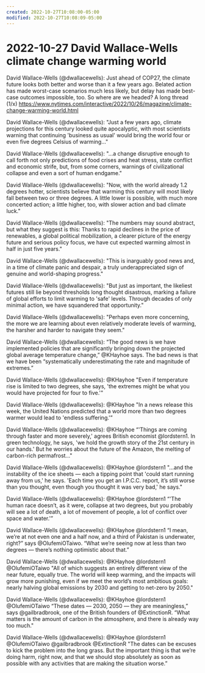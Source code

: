 ```yaml
---
created: 2022-10-27T10:08:00-05:00
modified: 2022-10-27T10:08:09-05:00
---
```


# 2022-10-27 David Wallace-Wells climate change warming world

David Wallace-Wells (@dwallacewells): Just ahead of COP27, the climate future looks both better and worse than it a few years ago. Belated action has made worst-case scenarios much less likely, but delay has made best-case outcomes impossible, too. So where are we headed? A long thread (1/x) https://www.nytimes.com/interactive/2022/10/26/magazine/climate-change-warming-world.html

David Wallace-Wells (@dwallacewells): "Just a few years ago, climate projections for this century looked quite apocalyptic, with most scientists warning that continuing 'business as usual' would bring the world four or even five degrees Celsius of warming..."

David Wallace-Wells (@dwallacewells): "...a change disruptive enough to call forth not only predictions of food crises and heat stress, state conflict and economic strife, but, from some corners, warnings of civilizational collapse and even a sort of human endgame."

David Wallace-Wells (@dwallacewells): "Now, with the world already 1.2 degrees hotter, scientists believe that warming this century will most likely fall between two or three degrees. A little lower is possible, with much more concerted action; a little higher, too, with slower action and bad climate luck."

David Wallace-Wells (@dwallacewells): "The numbers may sound abstract, but what they suggest is this: Thanks to rapid declines in the price of renewables, a global political mobilization, a clearer picture of the energy future and serious policy focus, we have cut expected warming almost in half in just five years."

David Wallace-Wells (@dwallacewells): "This is inarguably good news and, in a time of climate panic and despair, a truly underappreciated sign of genuine and world-shaping progress."

David Wallace-Wells (@dwallacewells): "But just as important, the likeliest futures still lie beyond thresholds long thought disastrous, marking a failure of global efforts to limit warming to 'safe' levels. Through decades of only minimal action, we have squandered that opportunity."

David Wallace-Wells (@dwallacewells): "Perhaps even more concerning, the more we are learning about even relatively moderate levels of warming, the harsher and harder to navigate they seem."

David Wallace-Wells (@dwallacewells): “The good news is we have implemented policies that are significantly bringing down the projected global average temperature change,” @KHayhoe says. The bad news is that we have been “systematically underestimating the rate and magnitude of extremes.”

David Wallace-Wells (@dwallacewells): @KHayhoe "Even if temperature rise is limited to two degrees, she says, 'the extremes might be what you would have projected for four to five.'"

David Wallace-Wells (@dwallacewells): @KHayhoe "In a news release this week, the United Nations predicted that a world more than two degrees warmer would lead to 'endless suffering.'”

David Wallace-Wells (@dwallacewells): @KHayhoe “'Things are coming through faster and more severely,' agrees British economist @lordstern1. In green technology, he says, 'we hold the growth story of the 21st century in our hands.' But he worries about the future of the Amazon, the melting of carbon-rich permafrost..."

David Wallace-Wells (@dwallacewells): @KHayhoe @lordstern1 "...and the instability of the ice sheets — each a tipping point that 'could start running away from us,' he says. 'Each time you get an I.P.C.C. report, it’s still worse than you thought, even though you thought it was very bad,' he says."

David Wallace-Wells (@dwallacewells): @KHayhoe @lordstern1 “'The human race doesn’t, as it were, collapse at two degrees, but you probably will see a lot of death, a lot of movement of people, a lot of conflict over space and water.'”

David Wallace-Wells (@dwallacewells): @KHayhoe @lordstern1 “I mean, we’re at not even one and a half now, and a third of Pakistan is underwater, right?” says @OlufemiOTaiwo. “What we’re seeing now at less than two degrees — there’s nothing optimistic about that.”

David Wallace-Wells (@dwallacewells): @KHayhoe @lordstern1 @OlufemiOTaiwo "All of which suggests an entirely different view of the near future, equally true. The world will keep warming, and the impacts will grow more punishing, even if we meet the world’s most ambitious goals: nearly halving global emissions by 2030 and getting to net-zero by 2050."

David Wallace-Wells (@dwallacewells): @KHayhoe @lordstern1 @OlufemiOTaiwo “These dates — 2030, 2050 — they are meaningless,” says @gailbradbrook, one of the British founders of @ExtinctionR. “What matters is the amount of carbon in the atmosphere, and there is already way too much."

David Wallace-Wells (@dwallacewells): @KHayhoe @lordstern1 @OlufemiOTaiwo @gailbradbrook @ExtinctionR "The dates can be excuses to kick the problem into the long grass. But the important thing is that we’re doing harm, right now, and that we should stop absolutely as soon as possible with any activities that are making the situation worse.”
